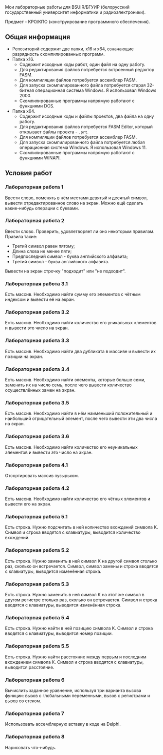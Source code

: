 Мои лабораторные работы для BSUIR/БГУИР (белорусский государственный университет информатики и радиоэлектроники).

Предмет - KPO/КПО (конструирование программного обеспечения).

<h2> Общая информация </h2>

* Репозиторий содержит две папки, x16 и x64, означающие разрядность скомпилированных программ.
* Папка x16.
  * Содержит исходные коды работ, один файл на одну работу.
  * Для редактирования файлов потребуется встроенный редактор FASM.
  * Для компиляции файлов потребуется ассемблер FASM.
  * Для запуска скомпилированного файла потребуется старая 32-битная операционная система Windows. Я использовал Windows 2000.
  * Скомпилированные программы напрямую работают с функциями DOS.
* Папка x64.
  * Содержит исходные коды и файлы проектов, два файла на одну работу.
  * Для редактирования файлов потребуется FASM Editor, который открывает файлы проекта - `.prt`.
  * Для компиляции файлов потребуется ассемблер FASM.
  * Для запуска скомпилированного файла потребуется любая операционная система Windows. Я использовал Windows 11.
  * Скомпилированные программы напрямую работают с функциями WINAPI.

<h2> Условия работ </h2>

<h3> Лабораторная работа 1 </h3>

Ввести слово, поменять в нём местами девятый и десятый символ, вывести отредактированное слово на экран. Можно ещё сделать какие-нибудь операции с буквами.

<h3> Лабораторная работа 2 </h3>

Ввести слово. Проверить, удовлетворяет ли оно некоторым правилам. Правила такие:

* Третий символ равен пятому;
* Длина слова не менее пяти;
* Предпоследний символ - буква английского алфавита;
* Третий символ - буква английского алфавита.

Вывести на экран строчку "подходит" или "не подходит".

<h3> Лабораторная работа 3.1 </h3>

Есть массив. Необходимо найти сумму его элементов с чётным индексом и вывести её на экран.

<h3> Лабораторная работа 3.2 </h3>

Есть массив. Необходимо найти количество его уникальных элементов и вывести это число на экран.

<h3> Лабораторная работа 3.3 </h3>

Есть массив. Необходимо найти два дубликата в массиве и вывести их позиции на экран.

<h3> Лабораторная работа 3.4 </h3>

Есть массив. Необходимо найти элементы, которые больше семи, заменить их на число семь, после чего вывести количество осуществлённых замен на экран.

<h3> Лабораторная работа 3.5 </h3>

Есть массив. Необходимо найти в нём наименьший положительный и наибольший отрицательный элемент, после чего вывести эти два числа на экран.

<h3> Лабораторная работа 3.6 </h3>

Есть массив. Необходимо найти количество его неуникальных элементов и вывести это число на экран.

<h3> Лабораторная работа 4.1 </h3>

Отсортировать массив пузырьком.

<h3> Лабораторная работа 4.2 </h3>

Есть массив. Необходимо найти количество его чётных элементов и вывести его на экран.

<h3> Лабораторная работа 5.1 </h3>

Есть строка. Нужно подсчитать в ней количество вхождений символа К. Символ и строка вводятся с клавиатуры, выводится количество вхождений.

<h3> Лабораторная работа 5.2 </h3>

Есть строка. Нужно заменить в ней символ К на другой символ столько раз, сколько он встречается. Символ, символ замены и строка вводятся с клавиатуры, выводится изменённая строка.

<h3> Лабораторная работа 5.3 </h3>

Есть строка. Нужно заменить в ней символ К на этот же символ в другом регистре столько раз, сколько он встречается. Символ и строка вводятся с клавиатуры, выводится изменённая строка.

<h3> Лабораторная работа 5.4 </h3>

Есть строка. Нужно найти в ней позицию символа К. Символ и строка вводятся с клавиатуры, выводится номер позиции.

<h3> Лабораторная работа 5.5 </h3>

Есть строка. Нужно найти расстояние между первым и последним вхождением символа К. Символ и строка вводятся с клавиатуры, выводится расстояние.

<h3> Лабораторная работа 6 </h3>

Вычислить заданное уравнение, используя три варианта вызова функции: вызов с глобальными переменными, вызов с регистрами и вызов со стеком.

<h3> Лабораторная работа 7 </h3>

Использовать ассемблерную вставку в коде на Delphi. 

<h3> Лабораторная работа 8 </h3>

Нарисовать что-нибудь. 
